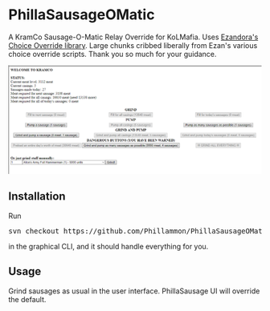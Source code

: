 # PhillaSausageOMatic
A KramCo Sausage-O-Matic Relay Override for KoLMafia. Uses [Ezandora's Choice Override library](https://github.com/Ezandora/Choice-Override). Large chunks cribbed liberally from Ezan's various choice override scripts. Thank you so much for your guidance.

![Screenshot](https://github.com/Phillammon/PhillaSausageOMatic/blob/master/kramco.png)

Installation
------------
Run
<pre>
svn checkout https://github.com/Phillammon/PhillaSausageOMatic/branches/release/
</pre>
in the graphical CLI, and it should handle everything for you.

Usage
-----
Grind sausages as usual in the user interface. PhillaSausage UI will override the default.
